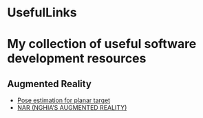# UsefulLinks
# My collection of useful software development resources


## Augmented Reality

- [Pose estimation for planar target](http://nghiaho.com/?page_id=576)
- [NAR (NGHIA’S AUGMENTED REALITY)](http://nghiaho.com/?page_id=1273)
